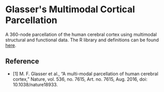 # Glasser's Multimodal Cortical Parcellation
A 360-node parcellation of the human cerebral cortex using multimodal structural and functional data. The R library and definitions can be found [here](https://github.com/ggseg/ggsegGlasser).

## Reference
- [1] M. F. Glasser et al., “A multi-modal parcellation of human cerebral cortex,” Nature, vol. 536, no. 7615, Art. no. 7615, Aug. 2016, doi: 10.1038/nature18933.
